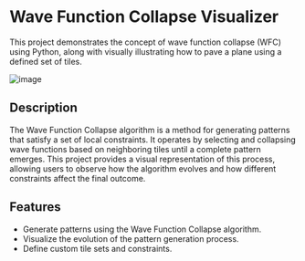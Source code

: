 # Wave Function Collapse Visualizer

This project demonstrates the concept of wave function collapse (WFC) using Python, along with visually illustrating how to pave a plane using a defined set of tiles.

![image](https://github.com/paffon/wave_function_collapse/assets/45170837/7baf4e74-1fc4-495c-a58d-6f487b2a112d)

## Description

The Wave Function Collapse algorithm is a method for generating patterns that satisfy a set of local constraints. It operates by selecting and collapsing wave functions based on neighboring tiles until a complete pattern emerges. This project provides a visual representation of this process, allowing users to observe how the algorithm evolves and how different constraints affect the final outcome.

## Features

- Generate patterns using the Wave Function Collapse algorithm.
- Visualize the evolution of the pattern generation process.
- Define custom tile sets and constraints.
